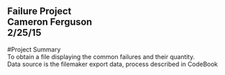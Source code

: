 Failure Project<br>
Cameron Ferguson<br>
2/25/15<br>
---
#Project Summary
<br>
To obtain a file displaying the common failures and their quantity.
<br>
Data source is the filemaker export data, process described in CodeBook

